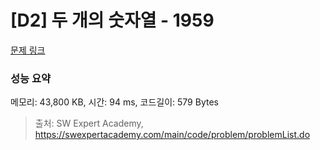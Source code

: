 # [D2] 두 개의 숫자열 - 1959 

[문제 링크](https://swexpertacademy.com/main/code/problem/problemDetail.do?contestProbId=AV5PpoFaAS4DFAUq) 

### 성능 요약

메모리: 43,800 KB, 시간: 94 ms, 코드길이: 579 Bytes



> 출처: SW Expert Academy, https://swexpertacademy.com/main/code/problem/problemList.do